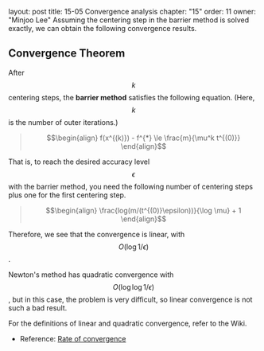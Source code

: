 layout: post
title: 15-05 Convergence analysis
chapter: "15"
order: 11
owner: "Minjoo Lee"
Assuming the centering step in the barrier method is solved exactly, we can obtain the following convergence results.

## Convergence Theorem
After $$k$$ centering steps, the **barrier method** satisfies the following equation. (Here, $$k$$ is the number of outer iterations.)
>$$\begin{align}
f(x^{(k)}) - f^{*} \le  \frac{m}{\mu^k t^{(0)}}
\end{align}$$

That is, to reach the desired accuracy level $$\epsilon$$ with the barrier method, you need the following number of centering steps plus one for the first centering step.

>$$\begin{align}
\frac{log(m/(t^{(0)}\epsilon))}{\log \mu} + 1
\end{align}$$

Therefore, we see that the convergence is linear, with $$O(\log 1/\epsilon )$$.

Newton's method has quadratic convergence with $$O(\log \log 1/\epsilon ) $$, but in this case, the problem is very difficult, so linear convergence is not such a bad result.

For the definitions of linear and quadratic convergence, refer to the Wiki.<br>
* Reference: [Rate of convergence](https://en.wikipedia.org/wiki/Rate_of_convergence)